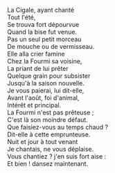 La Cigale, ayant chanté    
Tout l'été,    
Se trouva fort dépourvue    
Quand la bise fut venue.    
Pas un seul petit morceau    
De mouche ou de vermisseau.    
Elle alla crier famine    
Chez la Fourmi sa voisine,    
La priant de lui prêter    
Quelque grain pour subsister    
Jusqu'à la saison nouvelle.    
Je vous paierai, lui dit-elle,    
Avant l'août, foi d'animal,    
Intérêt et principal.    
La Fourmi n'est pas prêteuse ;    
C'est là son moindre défaut.    
Que faisiez-vous au temps chaud ?    
Dit-elle à cette emprunteuse.    
Nuit et jour à tout venant    
Je chantais, ne vous déplaise.    
Vous chantiez ? j'en suis fort aise :    
Et bien ! dansez maintenant.     
